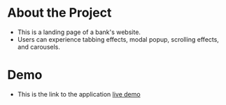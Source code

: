 # About the Project
  - This is a landing page of a bank's website.
  - Users can experience tabbing effects, modal popup, scrolling effects, and carousels.

# Demo
  - This is the link to the application [live demo](https://bankist-landing-web-page.netlify.app/)
